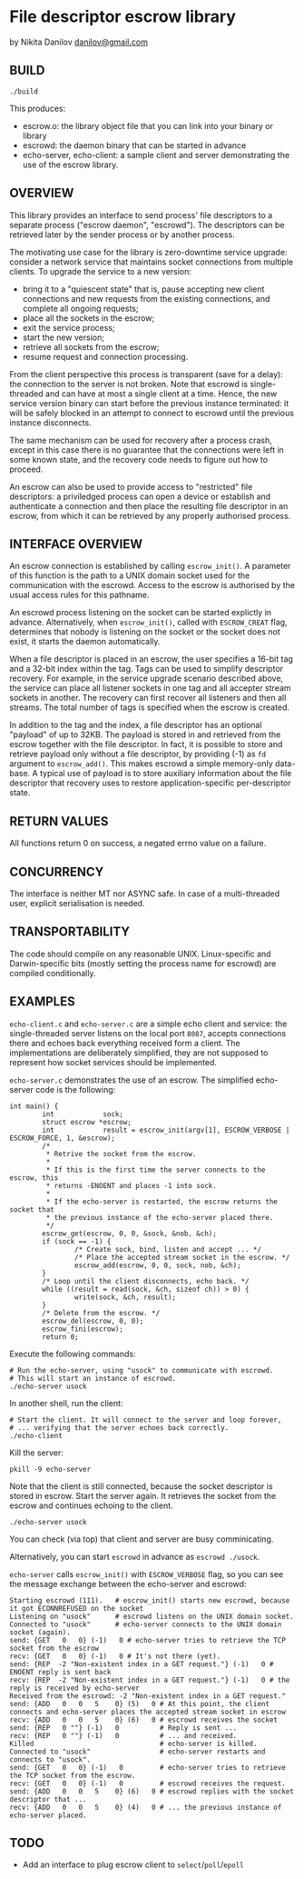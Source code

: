 File descriptor escrow library
=============================

by Nikita Danilov <danilov@gmail.com>

BUILD
-----

    ./build

This produces:

  - escrow.o: the library object file that you can link into your binary or library
  - escrowd: the daemon binary that can be started in advance
  - echo-server, echo-client: a sample client and server demonstrating the use of the escrow library.

OVERVIEW
--------

This library provides an interface to send process' file descriptors to a
separate process ("escrow daemon", "escrowd"). The descriptors can be
retrieved later by the sender process or by another process.

The motivating use case for the library is zero-downtime service upgrade:
consider a network service that maintains socket connections from multiple
clients. To upgrade the service to a new version:

  - bring it to a "quiescent state" that is, pause accepting new client
    connections and new requests from the existing connections, and
    complete all ongoing requests;
  - place all the sockets in the escrow;
  - exit the service process;
  - start the new version;
  - retrieve all sockets from the escrow;
  - resume request and connection processing.

From the client perspective this process is transparent (save for a delay): the
connection to the server is not broken. Note that escrowd is single-threaded and
can have at most a single client at a time. Hence, the new service version
binary can start before the previous instance terminated: it will be safely
blocked in an attempt to connect to escrowd until the previous instance
disconnects.

The same mechanism can be used for recovery after a process crash, except in
this case there is no guarantee that the connections were left in some known
state, and the recovery code needs to figure out how to proceed.

An escrow can also be used to provide access to "restricted" file
descriptors: a priviledged process can open a device or establish and
authenticate a connection and then place the resulting file descriptor in an
escrow, from which it can be retrieved by any properly authorised process.

INTERFACE OVERVIEW
------------------

An escrow connection is established by calling `escrow_init()`. A parameter of
this function is the path to a UNIX domain socket used for the communication
with the escrowd. Access to the escrow is authorised by the usual access
rules for this pathname.

An escrowd process listening on the socket can be started explictly in
advance. Alternatively, when `escrow_init()`, called with `ESCROW_CREAT` flag,
determines that nobody is listening on the socket or the socket does not
exist, it starts the daemon automatically.

When a file descriptor is placed in an escrow, the user specifies a 16-bit
tag and a 32-bit index within the tag. Tags can be used to simplify descriptor
recovery. For example, in the service upgrade scenario described above, the
service can place all listener sockets in one tag and all accepter stream
sockets in another. The recovery can first recover all listeners and then all
streams. The total number of tags is specified when the escrow is created.

In addition to the tag and the index, a file descriptor has an optional
"payload" of up to 32KB. The payload is stored in and retrieved from the escrow
together with the file descriptor. In fact, it is possible to store and retrieve
payload only without a file descriptor, by providing (-1) as `fd` argument to
`escrow_add()`. This makes escrowd a simple memory-only data-base. A typical use
of payload is to store auxiliary information about the file descriptor that
recovery uses to restore application-specific per-descriptor state.

RETURN VALUES
-------------

All functions return 0 on success, a negated errno value on a failure.

CONCURRENCY
-----------

The interface is neither MT nor ASYNC safe. In case of a multi-threaded user,
explicit serialisation is needed.

TRANSPORTABILITY
----------------

The code should compile on any reasonable UNIX. Linux-specific and
Darwin-specific bits (mostly setting the process name for escrowd) are
compiled conditionally.

EXAMPLES
--------

`echo-client.c` and `echo-server.c` are a simple echo client and service: the
single-threaded server listens on the local port `8087`, accepts connections
there and echoes back everything received form a client. The implementations are
deliberately simplified, they are not supposed to represent how socket services
should be implemented.

`echo-server.c` demonstrates the use of an escrow. The simplified echo-server
code is the following:

```
int main() {
        int            sock;
        struct escrow *escrow;
        int            result = escrow_init(argv[1], ESCROW_VERBOSE | ESCROW_FORCE, 1, &escrow);
        /*
         * Retrive the socket from the escrow.
         *
         * If this is the first time the server connects to the escrow, this
         * returns -ENOENT and places -1 into sock.
         *
         * If the echo-server is restarted, the escrow returns the socket that
         * the previous instance of the echo-server placed there.
         */
        escrow_get(escrow, 0, 0, &sock, &nob, &ch);
        if (sock == -1) {
                /* Create sock, bind, listen and accept ... */
                /* Place the accepted stream socket in the escrow. */
                escrow_add(escrow, 0, 0, sock, nob, &ch);
        }
        /* Loop until the client disconnects, echo back. */
        while ((result = read(sock, &ch, sizeof ch)) > 0) {
                write(sock, &ch, result);
        }
        /* Delete from the escrow. */
        escrow_del(escrow, 0, 0);
        escrow_fini(escrow);
        return 0;
```
Execute the following commands:
```
# Run the echo-server, using "usock" to communicate with escrowd.
# This will start an instance of escrowd.
./echo-server usock
```
In another shell, run the client:
```
# Start the client. It will connect to the server and loop forever,
# ... verifying that the server echoes back correctly.
./echo-client
```
Kill the server:
```
pkill -9 echo-server
```
Note that the client is still connected, because the socket descriptor is stored in escrow.
Start the server again.
It retrieves the socket from the escrow and continues echoing to the client.
```
./echo-server usock
```
You can check (via top) that client and server are busy comminicating.

Alternatively, you can start `escrowd` in advance as `escrowd ./usock`.

`echo-server` calls `escrow_init()` with `ESCROW_VERBOSE` flag, so you can see
the message exchange between the echo-server and escrowd:

```
Starting escrowd (111).   # escrow_init() starts new escrowd, because it got ECONNREFUSED on the socket
Listening on "usock"      # escrowd listens on the UNIX domain socket.
Connected to "usock"      # echo-server connects to the UNIX domain socket (again).
send: {GET   0   0} (-1)   0 # echo-server tries to retrieve the TCP socket from the escrow
recv: {GET   0   0} (-1)   0 # It's not there (yet).
send: {REP  -2 "Non-existent index in a GET request."} (-1)   0 # ENOENT reply is sent back
recv: {REP  -2 "Non-existent index in a GET request."} (-1)   0 # the reply is received by echo-server
Received from the escrowd: -2 "Non-existent index in a GET request."
send: {ADD   0   0   5    0} (5)   0 # At this point, the client connects and echo-server places the accepted stream socket in escrow
recv: {ADD   0   0   5    0} (6)   0 # escrowd receives the socket
send: {REP   0 ""} (-1)   0          # Reply is sent ...
recv: {REP   0 ""} (-1)   0          # ... and received.
Killed                               # echo-server is killed.
Connected to "usock"                 # echo-server restarts and connects to "usock".
send: {GET   0   0} (-1)   0         # echo-server tries to retrieve the TCP socket from the escrow.
recv: {GET   0   0} (-1)   0         # escrowd receives the request.
send: {ADD   0   0   5    0} (6)   0 # escrowd replies with the socket descriptor that ... 
recv: {ADD   0   0   5    0} (4)   0 # ... the previous instance of echo-server placed.
```

TODO
----

  - Add an interface to plug escrow client to `select`/`poll`/`epoll`
